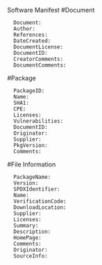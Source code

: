 
Software Manifest
#Document

      Document:
      Author: 
      References:
      DateCreated:
      DocumentLicense:
      DocumentID:
      CreatorComments:
      DocumentComments:
      
         

#Package

      PackageID:
      Name: 
      SHA1:  
      CPE:  
      Licenses: 
      Vulnerabilities: 
      DocumentID:
      Originator:
      Supplier:
      PkgVersion:
      Comments:
      
      
      
#File Information

      PackageName:
      Version:
      SPDXIdentifier:
      Name:
      VerificationCode:
      DownloadLocation:
      Supplier:
      Licenses:
      Summary:
      Description:
      HomePage:
      Comments:
      Originator:
      SourceInfo:
      
      
      
      
      
      
      
      
      
      
      
      
      
      
